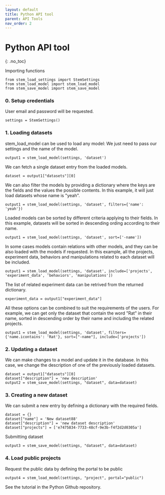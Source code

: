 ```yaml
---
layout: default
title: Python API tool
parent: API Tools
nav_order: 2
---
```

# Python API tool
{: .no_toc}

Importing functions

```
from stem_load_settings import StemSettings
from stem_load_model import stem_load_model
from stem_save_model import stem_save_model
```

### 0. Setup credentials

User email and password will be requested.

```
settings = StemSettings()
```

### 1. Loading datasets

stem_load_model can be used to load any model: We just need to pass our settings and the name of the model.
```
output1 = stem_load_model(settings, 'dataset')
```

We can fetch a single dataset entry from the loaded models.

```
dataset = output1["datasets"][0]
```

We can also filter the models by providing a dictionary where the keys are the fields and the values the possible contents. In this example, it will just load datasets whose name is "yeah".

```
output1 = stem_load_model(settings, 'dataset', filters={'name': 'yeah'})
```

Loaded models can be sorted by different criteria applying to their fields. In this example, datasets will be sorted in descending ording according to their name.

```
output1 = stem_load_model(settings, 'dataset', sort=['-name'])
```

In some cases models contain relations with other models, and they can be also loaded with the models if requested. In this example, all the projects, experiment data, behaviors and manipulations related to each dataset will be included.

```
output1 = stem_load_model(settings, 'dataset', include=['projects', 'experiment_data', 'behaviors', 'manipulations'])
```

The list of related experiment data can be retrived from the returned dictionary.
```
experiment_data = output1["experiment_data"]
```

All these options can be combined to suit the requirements of the users. For example, we can get only the dataset that contain the word "Rat" in their name, sorted in descending order by their name and including the related projects.

```
output1 = stem_load_model(settings, 'dataset', filters={'name.icontains': 'Rat'}, sort=["-name"], include=['projects'])
```


### 2. Updating a dataset

We can make changes to a model and update it in the database. In this case, we change the description of one of the previously loaded datasets.

```
dataset = output1["datasets"][0]
dataset["description"] = 'new description'
output2 = stem_save_model(settings, "dataset", data=dataset)
```

### 3. Creating a new dataset

We can submit a new entry by defining a dictionary with the required fields.

```
dataset = {}
dataset["name"] = 'New dataset88'
dataset["description"] = 'new dataset description'
dataset["projects"] = ['e7475834-7733-48cf-9e3b-f4f2d2d0305a']
```

Submitting dataset

```
output3 = stem_save_model(settings, "dataset", data=dataset)
```

### 4. Load public projects

Request the public data by defining the portal to be public

```
output4 = stem_load_model(settings, "project", portal="public")
```

See the tutorial in the Python Github repository.
